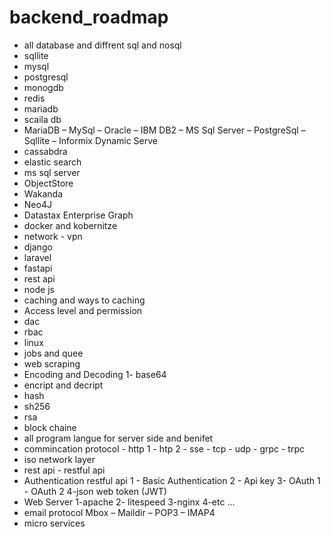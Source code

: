 # backend_roadmap
- all database and diffrent sql and nosql
- sqllite
- mysql 
- postgresql
- monogdb 
- redis 
- mariadb 
- scaila db
- MariaDB – MySql – Oracle – IBM DB2 – MS Sql Server – PostgreSql – Sqllite – Informix Dynamic Serve
- cassabdra
- elastic search
- ms sql server
- ObjectStore
- Wakanda
- Neo4J
- Datastax Enterprise Graph
- docker and kobernitze 
- network - vpn 
- django
- laravel 
- fastapi 
- rest api
- node js
- caching and ways to caching 
- Access level and permission 
- dac 
- rbac
- linux 
- jobs and quee 
- web scraping
- Encoding and Decoding
1- base64
- encript and decript
- hash
- sh256
- rsa 
- block chaine
- all program langue for server side and benifet
- commincation protocol - http 1 - htp 2 - sse - tcp - udp - grpc - trpc 
- iso network layer
- rest api - restful api
- Authentication restful api
1 - Basic Authentication
2 - Api key
3- OAuth 1 - OAuth 2
4-json web token (JWT)
- Web Server
1-apache
2- litespeed
3-nginx
4-etc ...
-  email protocol
Mbox – Maildir – POP3 – IMAP4
- micro services   
